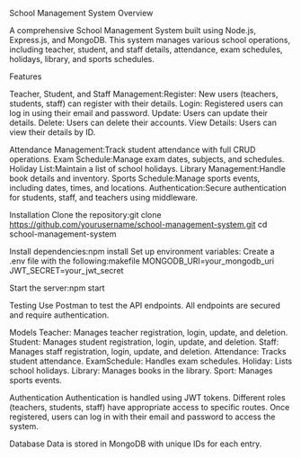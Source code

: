 School Management System Overview

A comprehensive School Management System built using Node.js, Express.js, and MongoDB. This system manages various school operations, including teacher, student, and staff details, attendance, exam schedules, holidays, library, and sports schedules.

Features

Teacher, Student, and Staff Management:Register: New users (teachers, students, staff) can register with their details.
Login: Registered users can log in using their email and password.
Update: Users can update their details.
Delete: Users can delete their accounts.
View Details: Users can view their details by ID.


Attendance Management:Track student attendance with full CRUD operations.
Exam Schedule:Manage exam dates, subjects, and schedules.
Holiday List:Maintain a list of school holidays.
Library Management:Handle book details and inventory.
Sports Schedule:Manage sports events, including dates, times, and locations.
Authentication:Secure authentication for students, staff, and teachers using middleware.


Installation
Clone the repository:git clone https://github.com/yourusername/school-management-system.git
cd school-management-system

Install dependencies:npm install
Set up environment variables: Create a .env file with the following:makefile
MONGODB_URI=your_mongodb_uri
JWT_SECRET=your_jwt_secret

Start the server:npm start


Testing
Use Postman to test the API endpoints. All endpoints are secured and require authentication.


Models
Teacher: Manages teacher registration, login, update, and deletion.
Student: Manages student registration, login, update, and deletion.
Staff: Manages staff registration, login, update, and deletion.
Attendance: Tracks student attendance.
ExamSchedule: Handles exam schedules.
Holiday: Lists school holidays.
Library: Manages books in the library.
Sport: Manages sports events.


Authentication
Authentication is handled using JWT tokens.
Different roles (teachers, students, staff) have appropriate access to specific routes.
Once registered, users can log in with their email and password to access the system.


Database
Data is stored in MongoDB with unique IDs for each entry.
